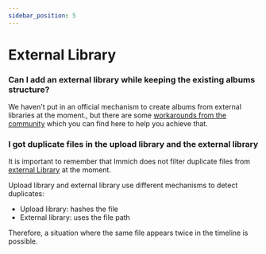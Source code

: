 ```yaml
---
sidebar_position: 5
---
```


# External Library

### Can I add an external library while keeping the existing albums structure?

We haven't put in an official mechanism to create albums from external libraries at the moment., but there are some [workarounds from the community](https://github.com/immich-app/immich/discussions/4279) which you can find here to help you achieve that.

### I got duplicate files in the upload library and the external library

It is important to remember that Immich does not filter duplicate files from [external Library](/docs/features/libraries) at the moment.

Upload library and external library use different mechanisms to detect duplicates:

- Upload library: hashes the file
- External library: uses the file path

Therefore, a situation where the same file appears twice in the timeline is possible.
